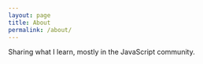 ```yaml
---
layout: page
title: About
permalink: /about/
---
```


Sharing what I learn, mostly in the JavaScript community.
